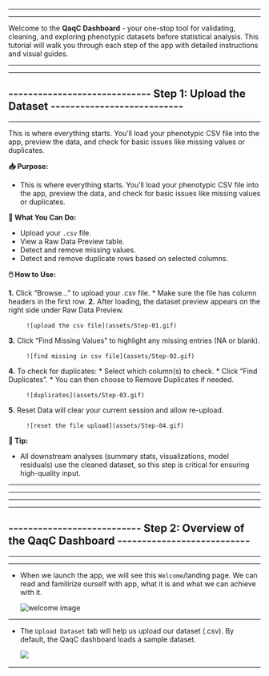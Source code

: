 
* * * 
* * * 
Welcome to the **QaqC Dashboard** - your one-stop tool for validating, cleaning, and exploring phenotypic datasets before statistical analysis. This tutorial will walk you through each step of the app with detailed instructions and visual guides.
* * * 
* * * 


## ----------------------------- Step 1: Upload the Dataset ---------------------------
---

This is where everything starts. You’ll load your phenotypic CSV file into the app, preview the data, and check for basic issues like missing values or duplicates.


**📥 Purpose:**
   * This is where everything starts. You’ll load your phenotypic CSV file into the app, preview the data, and check for basic issues like missing values or duplicates.

**🎯 What You Can Do:**

 * Upload your `.csv` file.
 * View a Raw Data Preview table.
 * Detect and remove missing values.
 * Detect and remove duplicate rows based on selected columns.

**🖱️ How to Use:**

   **1.** Click “Browse…” to upload your .csv file.
         * Make sure the file has column headers in the first row.
   **2.** After loading, the dataset preview appears on the right side under Raw Data Preview.

         ![upload the csv file](assets/Step-01.gif)
      
   **3.** Click “Find Missing Values” to highlight any missing entries (NA or blank).

         ![find missing in csv file](assets/Step-02.gif)
      
   **4.** To check for duplicates:
         * Select which column(s) to check.
         * Click “Find Duplicates”.
         * You can then choose to Remove Duplicates if needed.

         ![duplicates](assets/Step-03.gif)

   **5.** Reset Data will clear your current session and allow re-upload.

         ![reset the file upload](assets/Step-04.gif)

**🧠 Tip:**

   * All downstream analyses (summary stats, visualizations, model residuals) use the cleaned dataset, so this step is critical for ensuring high-quality input.



* * * 
* * *
* * * 
* * *


## --------------------------- Step 2: Overview of the QaqC Dashboard ---------------------------
---
---

 * When we launch the app, we will see this `Welcome`/landing page. We can read and familirize ourself with app, what it is and what we can achieve with it.

   ![welcome image](assets/welcome-qaqc.png)
      
---


 * The `Upload Dataset` tab will help us upload our dataset (.csv). By default, the QaqC dashboard loads a sample dataset.

   ![](assets/qaqc-upload.gif)
      
---


